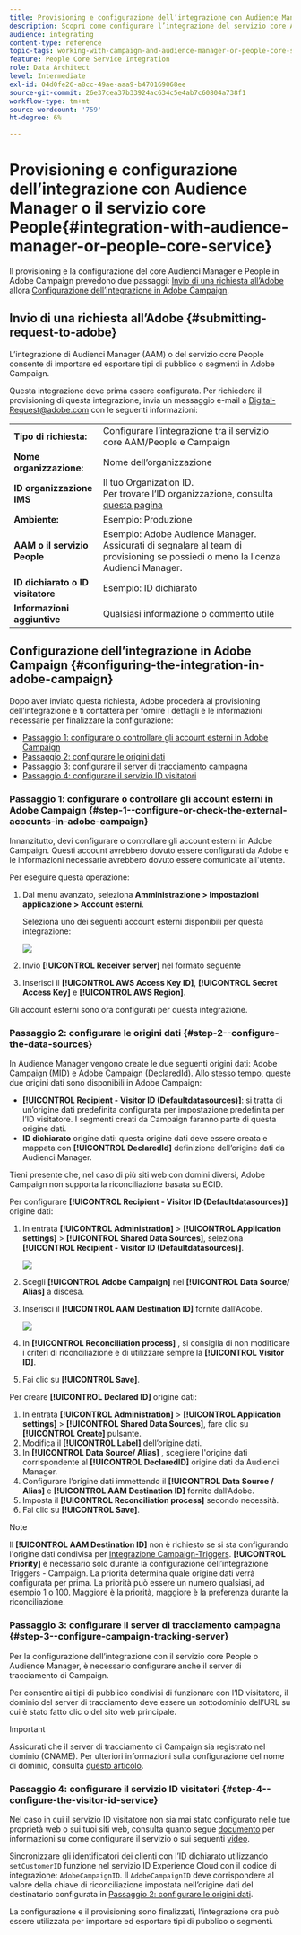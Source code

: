 ```yaml
---
title: Provisioning e configurazione dell’integrazione con Audience Manager o il servizio core People
description: Scopri come configurare l’integrazione del servizio core Audienci Manager/People per iniziare a condividere audience o segmenti con le diverse soluzioni Adobe Experience Cloud.
audience: integrating
content-type: reference
topic-tags: working-with-campaign-and-audience-manager-or-people-core-service
feature: People Core Service Integration
role: Data Architect
level: Intermediate
exl-id: 04d0fe26-a8cc-49ae-aaa9-b470169068ee
source-git-commit: 26e37cea37b33924ac634c5e4ab7c60804a738f1
workflow-type: tm+mt
source-wordcount: '759'
ht-degree: 6%

---
```


# Provisioning e configurazione dell’integrazione con Audience Manager o il servizio core People{#integration-with-audience-manager-or-people-core-service}

Il provisioning e la configurazione del core Audienci Manager e People in Adobe Campaign prevedono due passaggi: [Invio di una richiesta all’Adobe](#submitting-request-to-adobe) allora [Configurazione dell’integrazione in Adobe Campaign](#configuring-the-integration-in-adobe-campaign).

## Invio di una richiesta all’Adobe {#submitting-request-to-adobe}

L’integrazione di Audienci Manager (AAM) o del servizio core People consente di importare ed esportare tipi di pubblico o segmenti in Adobe Campaign.

Questa integrazione deve prima essere configurata. Per richiedere il provisioning di questa integrazione, invia un messaggio e-mail a [Digital-Request@adobe.com](mailto:Digital-Request@adobe.com) con le seguenti informazioni:

<table> 
 <tbody> 
  <tr> 
   <td> <strong>Tipo di richiesta:</strong><br /> </td> 
   <td> Configurare l’integrazione tra il servizio core AAM/People e Campaign </td> 
  </tr> 
  <tr> 
   <td> <strong>Nome organizzazione:</strong><br /> </td> 
   <td> Nome dell’organizzazione </td> 
  </tr> 
  <tr> 
   <td> <strong>ID organizzazione IMS</strong><br /> </td> 
   <td> Il tuo Organization ID. <br> Per trovare l’ID organizzazione, consulta <a href="https://experienceleague.adobe.com/docs/core-services/interface/administration/organizations.html?lang=it">questa pagina</a></td> 
  </tr> 
  <tr> 
   <td> <strong>Ambiente:</strong><br /> </td> 
   <td> Esempio: Produzione </td> 
  </tr> 
  <tr> 
   <td> <strong>AAM o il servizio People</strong><br /> </td> 
   <td> Esempio: Adobe Audience Manager. Assicurati di segnalare al team di provisioning se possiedi o meno la licenza Audienci Manager.</td> 
  </tr> 
  <tr> 
   <td> <strong>ID dichiarato o ID visitatore</strong><br /> </td> 
   <td> Esempio: ID dichiarato </td> 
  </tr> 
  <tr> 
   <td> <strong>Informazioni aggiuntive</strong><br /> </td> 
   <td> Qualsiasi informazione o commento utile </td> 
  </tr> 
 </tbody> 
</table>

## Configurazione dell’integrazione in Adobe Campaign {#configuring-the-integration-in-adobe-campaign}

Dopo aver inviato questa richiesta, Adobe procederà al provisioning dell’integrazione e ti contatterà per fornire i dettagli e le informazioni necessarie per finalizzare la configurazione:

* [Passaggio 1: configurare o controllare gli account esterni in Adobe Campaign](#step-1--configure-or-check-the-external-accounts-in-adobe-campaign)
* [Passaggio 2: configurare le origini dati](#step-2--configure-the-data-sources)
* [Passaggio 3: configurare il server di tracciamento campagna](#step-3--configure-campaign-tracking-server)
* [Passaggio 4: configurare il servizio ID visitatori](#step-4--configure-the-visitor-id-service)

### Passaggio 1: configurare o controllare gli account esterni in Adobe Campaign {#step-1--configure-or-check-the-external-accounts-in-adobe-campaign}

Innanzitutto, devi configurare o controllare gli account esterni in Adobe Campaign. Questi account avrebbero dovuto essere configurati da Adobe e le informazioni necessarie avrebbero dovuto essere comunicate all&#39;utente.

Per eseguire questa operazione:

1. Dal menu avanzato, seleziona **Amministrazione > Impostazioni applicazione > Account esterni**.

   Seleziona uno dei seguenti account esterni disponibili per questa integrazione:

   ![](assets/integration_aam_1.png)

1. Invio **[!UICONTROL Receiver server]** nel formato seguente
1. Inserisci il **[!UICONTROL AWS Access Key ID]**, **[!UICONTROL Secret Access Key]** e **[!UICONTROL AWS Region]**.

Gli account esterni sono ora configurati per questa integrazione.

### Passaggio 2: configurare le origini dati {#step-2--configure-the-data-sources}

In Audience Manager vengono create le due seguenti origini dati: Adobe Campaign (MID) e Adobe Campaign (DeclaredId). Allo stesso tempo, queste due origini dati sono disponibili in Adobe Campaign:

* **[!UICONTROL Recipient - Visitor ID (Defaultdatasources)]**: si tratta di un’origine dati predefinita configurata per impostazione predefinita per l’ID visitatore. I segmenti creati da Campaign faranno parte di questa origine dati.
* **ID dichiarato** origine dati: questa origine dati deve essere creata e mappata con **[!UICONTROL DeclaredId]** definizione dell’origine dati da Audienci Manager.

Tieni presente che, nel caso di più siti web con domini diversi, Adobe Campaign non supporta la riconciliazione basata su ECID.

Per configurare **[!UICONTROL Recipient - Visitor ID (Defaultdatasources)]** origine dati:

1. In entrata **[!UICONTROL Administration]** > **[!UICONTROL Application settings]** > **[!UICONTROL Shared Data Sources]**, seleziona **[!UICONTROL Recipient - Visitor ID (Defaultdatasources)]**.

   ![](assets/integration_aam_2.png)

1. Scegli **[!UICONTROL Adobe Campaign]** nel **[!UICONTROL Data Source/ Alias]** a discesa.
1. Inserisci il **[!UICONTROL AAM Destination ID]** fornite dall’Adobe.

   ![](assets/integration_aam_3.png)

1. In **[!UICONTROL Reconciliation process]** , si consiglia di non modificare i criteri di riconciliazione e di utilizzare sempre la **[!UICONTROL Visitor ID]**.
1. Fai clic su **[!UICONTROL Save]**.

Per creare **[!UICONTROL Declared ID]** origine dati:

1. In entrata **[!UICONTROL Administration]** > **[!UICONTROL Application settings]** > **[!UICONTROL Shared Data Sources]**, fare clic su **[!UICONTROL Create]** pulsante.
1. Modifica il **[!UICONTROL Label]** dell’origine dati.
1. In **[!UICONTROL Data Source/ Alias]** , scegliere l&#39;origine dati corrispondente al **[!UICONTROL DeclaredID]** origine dati da Audienci Manager.
1. Configurare l’origine dati immettendo il **[!UICONTROL Data Source / Alias]** e **[!UICONTROL AAM Destination ID]** fornite dall’Adobe.
1. Imposta il **[!UICONTROL Reconciliation process]** secondo necessità.
1. Fai clic su **[!UICONTROL Save]**.

>[!NOTE]
>
>Il **[!UICONTROL AAM Destination ID]** non è richiesto se si sta configurando l&#39;origine dati condivisa per [Integrazione Campaign-Triggers](../../integrating/using/configuring-triggers-in-experience-cloud.md). **[!UICONTROL Priority]** è necessario solo durante la configurazione dell’integrazione Triggers - Campaign. La priorità determina quale origine dati verrà configurata per prima. La priorità può essere un numero qualsiasi, ad esempio 1 o 100. Maggiore è la priorità, maggiore è la preferenza durante la riconciliazione.

### Passaggio 3: configurare il server di tracciamento campagna {#step-3--configure-campaign-tracking-server}

Per la configurazione dell’integrazione con il servizio core People o Audience Manager, è necessario configurare anche il server di tracciamento di Campaign.

Per consentire ai tipi di pubblico condivisi di funzionare con l’ID visitatore, il dominio del server di tracciamento deve essere un sottodominio dell’URL su cui è stato fatto clic o del sito web principale.

>[!IMPORTANT]
>
> Assicurati che il server di tracciamento di Campaign sia registrato nel dominio (CNAME). Per ulteriori informazioni sulla configurazione del nome di dominio, consulta [questo articolo](https://helpx.adobe.com/it/campaign/kb/domain-name-delegation.html).

### Passaggio 4: configurare il servizio ID visitatori {#step-4--configure-the-visitor-id-service}

Nel caso in cui il servizio ID visitatore non sia mai stato configurato nelle tue proprietà web o sui tuoi siti web, consulta quanto segue [documento](https://experienceleague.adobe.com/docs/id-service/using/implementation/setup-aam-analytics.html) per informazioni su come configurare il servizio o sui seguenti [video](https://helpx.adobe.com/it/marketing-cloud/how-to/email-marketing.html#step-two).

Sincronizzare gli identificatori dei clienti con l’ID dichiarato utilizzando `setCustomerID` funzione nel servizio ID Experience Cloud con il codice di integrazione: `AdobeCampaignID`. Il `AdobeCampaignID` deve corrispondere al valore della chiave di riconciliazione impostata nell’origine dati del destinatario configurata in [Passaggio 2: configurare le origini dati](#step-2--configure-the-data-sources).

La configurazione e il provisioning sono finalizzati, l’integrazione ora può essere utilizzata per importare ed esportare tipi di pubblico o segmenti.
